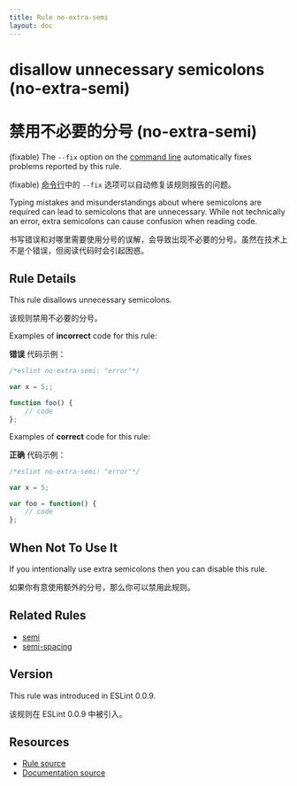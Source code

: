 ```yaml
---
title: Rule no-extra-semi
layout: doc
---
```

<!-- Note: No pull requests accepted for this file. See README.md in the root directory for details. -->

# disallow unnecessary semicolons (no-extra-semi)

# 禁用不必要的分号 (no-extra-semi)

(fixable) The `--fix` option on the [command line](../user-guide/command-line-interface#fix) automatically fixes problems reported by this rule.

(fixable) [命令行](../user-guide/command-line-interface#fix)中的 `--fix` 选项可以自动修复该规则报告的问题。

Typing mistakes and misunderstandings about where semicolons are required can lead to semicolons that are unnecessary. While not technically an error, extra semicolons can cause confusion when reading code.

书写错误和对哪里需要使用分号的误解，会导致出现不必要的分号。虽然在技术上不是个错误，但阅读代码时会引起困惑。

## Rule Details

This rule disallows unnecessary semicolons.

该规则禁用不必要的分号。

Examples of **incorrect** code for this rule:

**错误** 代码示例：

```js
/*eslint no-extra-semi: "error"*/

var x = 5;;

function foo() {
    // code
};

```

Examples of **correct** code for this rule:

**正确** 代码示例：

```js
/*eslint no-extra-semi: "error"*/

var x = 5;

var foo = function() {
    // code
};

```

## When Not To Use It

If you intentionally use extra semicolons then you can disable this rule.

如果你有意使用额外的分号，那么你可以禁用此规则。

## Related Rules

* [semi](semi)
* [semi-spacing](semi-spacing)

## Version

This rule was introduced in ESLint 0.0.9.

该规则在 ESLint 0.0.9 中被引入。

## Resources

* [Rule source](https://github.com/eslint/eslint/tree/master/lib/rules/no-extra-semi.js)
* [Documentation source](https://github.com/eslint/eslint/tree/master/docs/rules/no-extra-semi.md)
